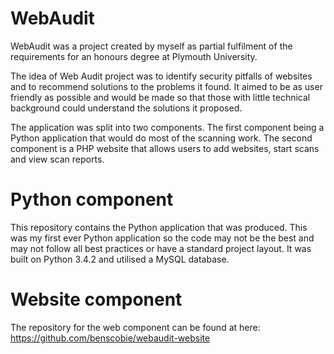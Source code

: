 # WebAudit
WebAudit was a project created by myself as partial fulfilment of the requirements for an honours degree at Plymouth University. 

The idea of Web Audit project was to identify security pitfalls of websites and to recommend solutions to the problems it found. It aimed to be as user friendly as possible and would be made so that those with little technical background could understand the solutions it proposed.

The application was split into two components. The first component being a Python application that would do most of the scanning work. The second component is a PHP website that allows users to add websites, start scans and view scan reports.

# Python component

This repository contains the Python application that was produced. This was my first ever Python application so the code may not be the best and may not follow all best practices or have a standard project layout. It was built on Python 3.4.2 and utilised a MySQL database.

# Website component

The repository for the web component can be found at here: https://github.com/benscobie/webaudit-website
